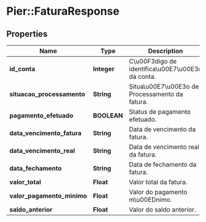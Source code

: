 # Pier::FaturaResponse

## Properties
Name | Type | Description | Notes
------------ | ------------- | ------------- | -------------
**id_conta** | **Integer** | C\u00F3digo de identifica\u00E7\u00E3o da conta. | [optional] 
**situacao_processamento** | **String** | Situa\u00E7\u00E3o de Processamento da fatura. | [optional] 
**pagamento_efetuado** | **BOOLEAN** | Status de pagamento efetuado. | [optional] 
**data_vencimento_fatura** | **String** | Data de vencimento da fatura. | [optional] 
**data_vencimento_real** | **String** | Data de vencimento real da fatura. | [optional] 
**data_fechamento** | **String** | Data de fechamento da fatura. | [optional] 
**valor_total** | **Float** | Valor total da fatura. | [optional] 
**valor_pagamento_minimo** | **Float** | Valor do pagamento m\u00EDnimo. | [optional] 
**saldo_anterior** | **Float** | Valor do saldo anterior. | [optional] 


